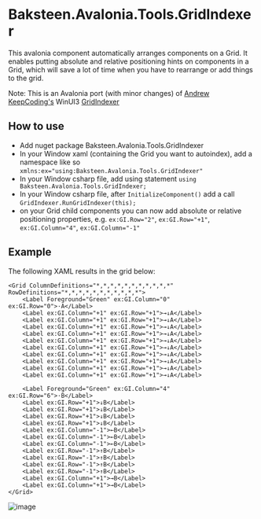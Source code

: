 # Baksteen.Avalonia.Tools.GridIndexer
This avalonia component automatically arranges components on a Grid. It enables putting absolute and relative positioning hints on components in a Grid, which will save a lot of time when you have to rearrange or add things to the grid.

Note: This is an Avalonia port (with minor changes) of [Andrew KeepCoding's](https://github.com/AndrewKeepCoding) WinUI3 [GridIndexer](https://github.com/AndrewKeepCoding/AK.Toolkit)

## How to use
- Add nuget package Baksteen.Avalonia.Tools.GridIndexer
- In your Window xaml (containing the Grid you want to autoindex), add a namespace like so `xmlns:ex="using:Baksteen.Avalonia.Tools.GridIndexer"`
- In your Window csharp file, add using statement `using Baksteen.Avalonia.Tools.GridIndexer;`
- In your Window csharp file, after `InitializeComponent()` add a call `GridIndexer.RunGridIndexer(this);`
- on your Grid child components you can now add absolute or relative positioning properties, e.g. `ex:GI.Row="2"`, `ex:GI.Row="+1"`, `ex:GI.Column="4"`, `ex:GI.Column="-1"`

## Example

The following XAML results in the grid below:
```xaml
<Grid ColumnDefinitions="*,*,*,*,*,*,*,*,*,*,*" RowDefinitions="*,*,*,*,*,*,*,*,*,*,*">
    <Label Foreground="Green" ex:GI.Column="0" ex:GI.Row="0">·A</Label>
    <Label ex:GI.Column="+1" ex:GI.Row="+1">→↓A</Label>
    <Label ex:GI.Column="+1" ex:GI.Row="+1">→↓A</Label>
    <Label ex:GI.Column="+1" ex:GI.Row="+1">→↓A</Label>
    <Label ex:GI.Column="+1" ex:GI.Row="+1">→↓A</Label>
    <Label ex:GI.Column="+1" ex:GI.Row="+1">→↓A</Label>
    <Label ex:GI.Column="+1" ex:GI.Row="+1">→↓A</Label>
    <Label ex:GI.Column="+1" ex:GI.Row="+1">→↓A</Label>
    <Label ex:GI.Column="+1" ex:GI.Row="+1">→↓A</Label>
    <Label ex:GI.Column="+1" ex:GI.Row="+1">→↓A</Label>
    <Label ex:GI.Column="+1" ex:GI.Row="+1">→↓A</Label>
    
    <Label Foreground="Green" ex:GI.Column="4" ex:GI.Row="6">·B</Label>
    <Label ex:GI.Row="+1">↓B</Label>
    <Label ex:GI.Row="+1">↓B</Label>
    <Label ex:GI.Row="+1">↓B</Label>
    <Label ex:GI.Row="+1">↓B</Label>
    <Label ex:GI.Column="-1">←B</Label>
    <Label ex:GI.Column="-1">←B</Label>
    <Label ex:GI.Column="-1">←B</Label>
    <Label ex:GI.Row="-1">↑B</Label>
    <Label ex:GI.Row="-1">↑B</Label>
    <Label ex:GI.Row="-1">↑B</Label>
    <Label ex:GI.Row="-1">↑B</Label>
    <Label ex:GI.Column="+1">→B</Label>
    <Label ex:GI.Column="+1">→B</Label>
</Grid>
```

![image](https://github.com/jpmikkers/Baksteen.Avalonia.Tools.GridIndexer/assets/10578746/fba02f9b-10d1-4b29-8924-42788d6722a1)

